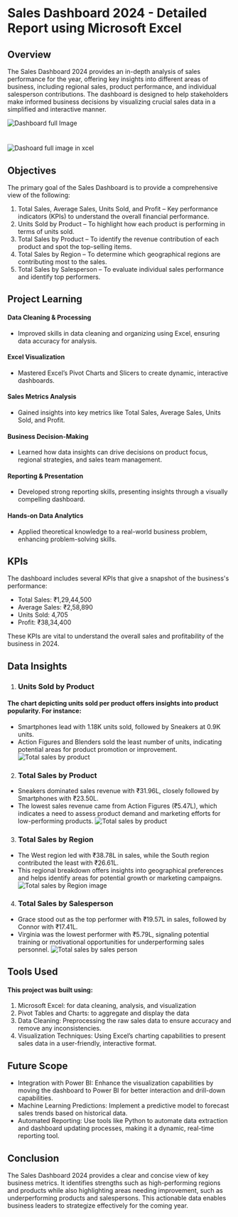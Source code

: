 # Sales Dashboard 2024 - Detailed Report using Microsoft Excel
## Overview
The Sales Dashboard 2024 provides an in-depth analysis of sales performance for the year, offering key insights into different areas of business, including regional sales, product performance, and individual salesperson contributions. The dashboard is designed to help stakeholders make informed business decisions by visualizing crucial sales data in a simplified and interactive manner.

![Dashboard full Image](https://github.com/user-attachments/assets/3cc45344-64db-4463-9b6a-3aed037110ad)
#
![Dashoard full image in xcel](https://github.com/user-attachments/assets/f92739a8-42e8-4494-b15c-e00863dc3f59)



## Objectives
The primary goal of the Sales Dashboard is to provide a comprehensive view of the following:
1. Total Sales, Average Sales, Units Sold, and Profit – Key performance indicators (KPIs) to understand the overall financial performance.
2. Units Sold by Product – To highlight how each product is performing in terms of units sold.
3. Total Sales by Product – To identify the revenue contribution of each product and spot the top-selling items.
4. Total Sales by Region – To determine which geographical regions are contributing most to the sales.
5. Total Sales by Salesperson – To evaluate individual sales performance and identify top performers.

## Project Learning
#### Data Cleaning & Processing

- Improved skills in data cleaning and organizing using Excel, ensuring data accuracy for analysis.

#### Excel Visualization

- Mastered Excel’s Pivot Charts and Slicers to create dynamic, interactive dashboards.

#### Sales Metrics Analysis

- Gained insights into key metrics like Total Sales, Average Sales, Units Sold, and Profit.

#### Business Decision-Making

- Learned how data insights can drive decisions on product focus, regional strategies, and sales team management.

#### Reporting & Presentation

- Developed strong reporting skills, presenting insights through a visually compelling dashboard.

#### Hands-on Data Analytics

- Applied theoretical knowledge to a real-world business problem, enhancing problem-solving skills.

## KPIs
The dashboard includes several KPIs that give a snapshot of the business's performance:
- Total Sales: ₹1,29,44,500
- Average Sales: ₹2,58,890
- Units Sold: 4,705
- Profit: ₹38,34,400

These KPIs are vital to understand the overall sales and profitability of the business in 2024.
## Data Insights
1. ### Units Sold by Product
#### The chart depicting units sold per product offers insights into product popularity. For instance:
- Smartphones lead with 1.18K units sold, followed by Sneakers at 0.9K units.
- Action Figures and Blenders sold the least number of units, indicating potential areas for product promotion or improvement.
![Total sales by product](https://github.com/user-attachments/assets/df67ce16-9065-4744-8a93-89ce80f5061a)

2. ###  Total Sales by Product
- Sneakers dominated sales revenue with ₹31.96L, closely followed by Smartphones with ₹23.50L.
- The lowest sales revenue came from Action Figures (₹5.47L), which indicates a need to assess product demand and marketing efforts for low-performing products.
![Total sales by product](https://github.com/user-attachments/assets/bcf78b6b-c83b-4291-8ef4-19a9bb0c2348)

3. ### Total Sales by Region
- The West region led with ₹38.78L in sales, while the South region contributed the least with ₹26.61L.
- This regional breakdown offers insights into geographical preferences and helps identify areas for potential growth or marketing campaigns.
  ![Total sales by Region image](https://github.com/user-attachments/assets/f07342f3-f1ca-40ec-82b2-5e222893f908)


4.  ### Total Sales by Salesperson
- Grace stood out as the top performer with ₹19.57L in sales, followed by Connor with ₹17.41L.
- Virginia was the lowest performer with ₹5.79L, signaling potential training or motivational opportunities for underperforming sales personnel.
![Total sales by sales person](https://github.com/user-attachments/assets/73d55934-2faf-4a09-a345-a46667dd1293)

## Tools Used
#### This project was built using:

1. Microsoft Excel: for data cleaning, analysis, and visualization
2. Pivot Tables and Charts: to aggregate and display the data
3. Data Cleaning: Preprocessing the raw sales data to ensure accuracy and remove any inconsistencies.
4. Visualization Techniques: Using Excel’s charting capabilities to present sales data in a user-friendly, interactive format.

## Future Scope
- Integration with Power BI: Enhance the visualization capabilities by moving the dashboard to Power BI for better interaction and drill-down capabilities.
- Machine Learning Predictions: Implement a predictive model to forecast sales trends based on historical data.
- Automated Reporting: Use tools like Python to automate data extraction and dashboard updating processes, making it a dynamic, real-time reporting tool.

## Conclusion
The Sales Dashboard 2024 provides a clear and concise view of key business metrics. It identifies strengths such as high-performing regions and products while also highlighting areas needing improvement, such as underperforming products and salespersons. This actionable data enables business leaders to strategize effectively for the coming year.


